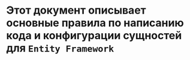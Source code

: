 # Этот документ описывает основные правила по написанию кода и конфигурации сущностей для `Entity Framework`
